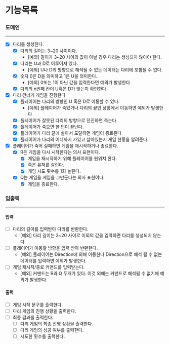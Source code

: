 # 기능목록

### 도메인

---
- [x] 다리를 생성한다.
  - [x] 다리의 길이는 3~20 사이이다.
    - [예외] 길이가 3~20 사이의 값이 아닐 경우 다리는 생성되지 않아야 한다.
  - [x] 다리는 U과 D로 이루어져 있다.
    - [예외] U나 D의 방향으로 해석될 수 없는 데이터는 다리에 포함될 수 없다.
  - [x] 숫자 0은 D을 의미하고 1은 U을 의미한다.
    - [예외] 0또는 1이 아닌 값을 입력한다면 예외가 발생한다
  - [x] 다리의 n번째 칸이 U혹은 D가 맞는지 확인한다 
- [x] 다리 건너기 게임을 진행한다
  - [x] 플레이어는 다리의 방향인 U 혹은 D로 이동할 수 있다.
    - [예외] 플레이어가 죽었거나 다리의 끝인 상황에서 이동하면 예외가 발생한다
  - [x] 플레이어가 잘못된 다리의 방향으로 전진하면 죽는다
  - [x] 플레이어가 죽으면 한 턴이 끝난다.
  - [x] 플레이어가 다리 끝에 살아서 도달하면 게임이 종료된다
  - [x] 플레이어가 다리의 어디까지 가있고 살아있는지 게임 현황을 알려준다.
- [x] 플레이어가 죽어 실패하면 게임을 재시작하거나 종료한다.
  - [x] R은 게임을 다시 시작한다는 의사 표현이다.
    - [x] 게임을 재시작하기 위해 플레이어를 원위치 한다.
    - [x] 죽은 유저를 살린다.
    - [x] 게임 시도 횟수를 1회 늘린다.
  - [x] Q는 게임을 게임을 그만둔다는 의사 표현이다.
    - [x] 게임을 종료한다.

### 입출력

----

#### 입력

- [ ] 다리의 길이를 입력받아 다리를 반환한다.
  - [예외] 다리 길이는 3~20 사이로 이외의 값을 입력하면 다리를 생성되지 않는다.
- [ ] 플레이어가 이동할 방향을 입력 받아 반환한다.
  - [예외] 플레이어는 Direction에 의해 이동한다 Direction으로 해석 될 수 없는 데이터를 입력하면 예외가 발생한다.
- [ ] 게임 재시작/종료 커맨드를 입력받는다.
  - [예외] 커맨드는 R과 Q 두개가 있다. 이것 외에는 커맨드로 해석될 수 없기에 예외가 발생한다.

#### 출력
- [ ] 게임 시작 문구를 출력한다.
- [ ] 다리 게임의 진행 상황을 출력한다.
- [ ] 최종 결과를 출력한다.
  - [ ] 다리 게임의 최종 진행 상황을 출력한다.
  - [ ] 다리 게임의 성공 여부를 출력한다.
  - [ ] 시도한 횟수를 출력한다.